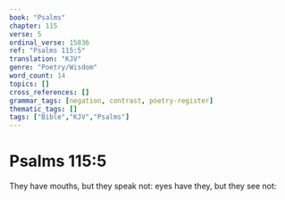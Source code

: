```yaml
---
book: "Psalms"
chapter: 115
verse: 5
ordinal_verse: 15836
ref: "Psalms 115:5"
translation: "KJV"
genre: "Poetry/Wisdom"
word_count: 14
topics: []
cross_references: []
grammar_tags: [negation, contrast, poetry-register]
thematic_tags: []
tags: ["Bible","KJV","Psalms"]
---
```


# Psalms 115:5

They have mouths, but they speak not: eyes have they, but they see not:
